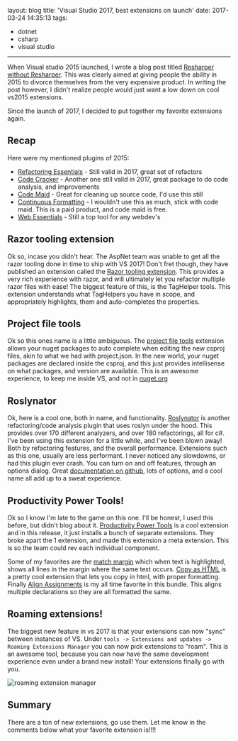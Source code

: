 layout: blog
title: 'Visual Studio 2017, best extensions on launch'
date: 2017-03-24 14:35:13
tags:
- dotnet
- csharp
- visual studio
---

When Visual studio 2015 launched, I wrote a blog post titled [Resharper without Resharper](/vs-2015-getting-resharper-experiance-without-resharper/). This was clearly aimed at giving people the ability in 2015 to divorce themselves from the very expensive product. In writing the post however, I didn't realize people would just want a low down on cool vs2015 extensions.

<!-- more -->

Since the launch of 2017, I decided to put together my favorite extensions again. 

## Recap

Here were my mentioned plugins of 2015:

* [Refactoring Essentials](http://vsrefactoringessentials.com/) - Still valid in 2017, great set of refactors
* [Code Cracker](http://code-cracker.github.io/) - Another one still valid in 2017, great package to do code analysis, and improvements
* [Code Maid](http://www.codemaid.net/) - Great for cleaning up source code, I'd use this still
* [Continuous Formatting](https://vlasovstudio.com/continuous-formatting/) - I wouldn't use this as much, stick with code maid. This is a paid product, and code maid is free.
* [Web Essentials](http://vswebessentials.com/) - Still a top tool for any webdev's


## Razor tooling extension

Ok so, incase you didn't hear. The AspNet team was unable to get all the razor tooling done in time to ship with VS 2017! Don't fret though, they have published an extension called the [Razor tooling extension](https://marketplace.visualstudio.com/items?itemName=ms-madsk.RazorLanguageServices). This provides a very rich experience with razor, and will ultimately let you refactor multiple razor files with ease! The biggest feature of this, is the TagHelper tools. This extension understands what TagHelpers you have in scope, and appropriately highlights, them and auto-completes the properties.

## Project file tools

Ok so this ones name is a little ambiguous. The [project file tools](https://marketplace.visualstudio.com/items?itemName=ms-madsk.ProjectFileTools) extension allows your nuget packages to auto complete when editing the new csproj files, akin to what we had with project.json. In the new world, your nuget packages are declared inside the csproj, and this just provides intellisense on what packages, and version are available. This is an awesome experience, to keep me inside VS, and not in [nuget.org](https://nuget.org)


## Roslynator

Ok, here is a cool one, both in name, and functionality. [Roslynator](https://marketplace.visualstudio.com/items?itemName=josefpihrt.Roslynator2017) is another refactoring/code analysis plugin that uses roslyn under the hood. This provides over 170 different analyzers, and over 180 refactorings, all for c#. I've been using this extension for a little while, and I've been blown away! Both by refactoring features, and the overall performance. Extensions such as this one, usually are less performant. I never noticed any slowdowns, or had this plugin ever crash. You can turn on and off features, through an options dialog. Great [documentation on github](https://github.com/JosefPihrt/Roslynator), lots of options, and a cool name all add up to a sweat experience.

## Productivity Power Tools!

Ok so I know I'm late to the game on this one. I'll be honest, I used this before, but didn't blog about it. [Productivity Power Tools](https://marketplace.visualstudio.com/items?itemName=VisualStudioProductTeam.ProductivityPowerPack2017) is a cool extension and in this release, it just installs a bunch of separate extensions. They broke apart the 1 extension, and made this extension a meta extension. This is so the team could rev each individual component.

Some of my favorites are the [match margin](https://marketplace.visualstudio.com/items?itemName=VisualStudioProductTeam.MatchMargin) which when text is highlighted, shows all lines in the margin where the same text occurs. [Copy as HTML](https://marketplace.visualstudio.com/items?itemName=VisualStudioProductTeam.CopyAsHtml) is a pretty cool extension that lets you copy in html, with proper formatting. Finally [Align Assignments](https://marketplace.visualstudio.com/items?itemName=VisualStudioProductTeam.AlignAssignments) is my all time favorite in this bundle. This aligns multiple declarations so they are all formatted the same.

## Roaming extensions!

The biggest new feature in vs 2017 is that your extensions can now "sync" between instances of VS. Under `tools -> Extensions and updates -> Roaming Extensions Manager` you can now pick extensions to "roam". This is an awesome tool, because you can now have the same development experience even under a brand new install! Your extensions finally go with you.

![roaming extension manager](extmgr.PNG)

## Summary

There are a ton of new extensions, go use them. Let me know in the comments below what your favorite extension is!!!!